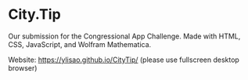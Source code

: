 # City.Tip
Our submission for the Congressional App Challenge. Made with HTML, CSS, JavaScript, and Wolfram Mathematica.

Website: https://ylisao.github.io/CityTip/ (please use fullscreen desktop browser)
